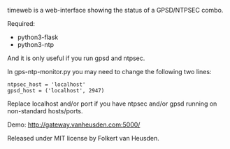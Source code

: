 timeweb is a web-interface showing the status of a GPSD/NTPSEC combo.


Required:
- python3-flask
- python3-ntp

And it is only useful if you run gpsd and ntpsec.


In gps-ntp-monitor.py you may need to change the following two lines:

    ntpsec_host = 'localhost'
    gpsd_host = ('localhost', 2947)

Replace localhost and/or port if you have ntpsec and/or gpsd running on non-standard hosts/ports.


Demo: http://gateway.vanheusden.com:5000/



Released under MIT license by Folkert van Heusden.
